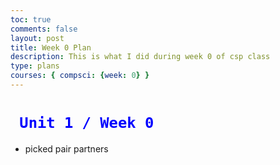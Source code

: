 ```yaml
---
toc: true
comments: false
layout: post
title: Week 0 Plan 
description: This is what I did during week 0 of csp class
type: plans
courses: { compsci: {week: 0} }
---
```


# <code style="color: blue"> Unit 1 / Week 0 </code>
- picked pair partners
